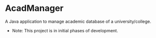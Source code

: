 # AcadManager
A Java application to manage academic database of a university/college.

* Note: This project is in initial phases of development.
